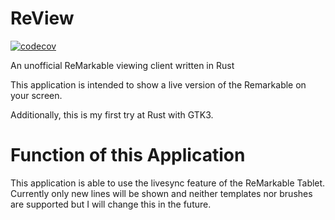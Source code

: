 # ReView

[![codecov](https://codecov.io/gh/TheDome/review/branch/develop/graph/badge.svg?token=MRVPOSV53V)](https://codecov.io/gh/TheDome/review)

An unofficial ReMarkable viewing client written in Rust

This application is intended to show a live version of the Remarkable on your screen.

Additionally, this is my first try at Rust with GTK3.

# Function of this Application

This application is able to use the livesync feature of the ReMarkable Tablet. 
Currently only new lines will be shown and neither templates nor brushes are supported but I will change this in the future. 
